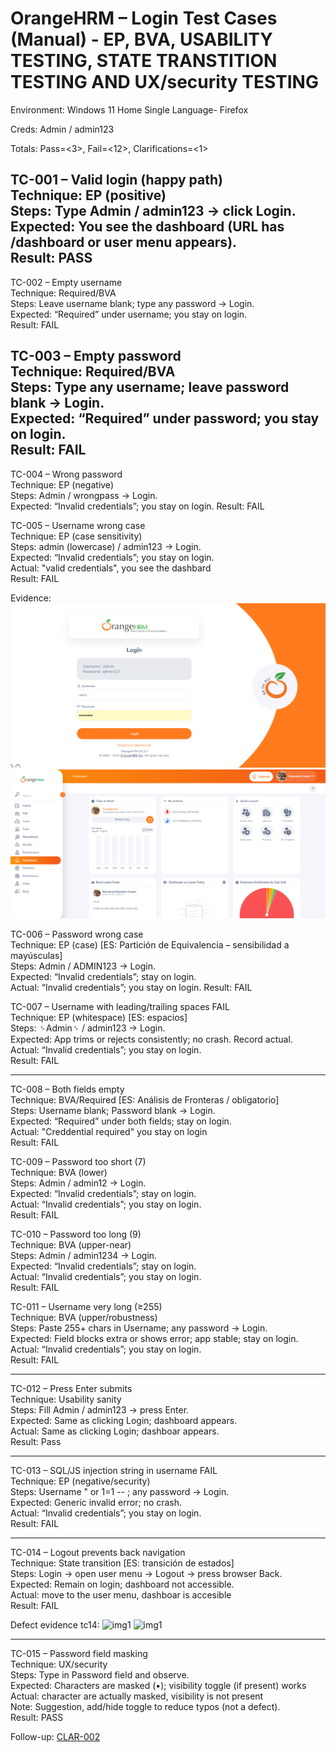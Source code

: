 # OrangeHRM – Login Test Cases (Manual) - EP, BVA, USABILITY TESTING, STATE TRANSTITION TESTING AND UX/security	TESTING 

Environment: Windows 11 Home Single Language- Firefox

Creds: Admin / admin123

Totals: Pass=<3>, Fail=<12>, Clarifications=<1>

TC-001 – Valid login (happy path)			
Technique: EP (positive)				
Steps: Type Admin / admin123 → click Login.				
Expected: You see the dashboard (URL has /dashboard or user menu appears).				
Result: PASS		
------------------------------------------------------------------------------------------------------

TC-002 – Empty username		 		
Technique: Required/BVA				
Steps: Leave username blank; type any password → Login.				
Expected: “Required” under username; you stay on login.		
Result: FAIL

				
TC-003 – Empty password			
Technique: Required/BVA				
Steps: Type any username; leave password blank → Login.				
Expected: “Required” under password; you stay on login.		
Result: FAIL
------------------------------------------------------------------------------------------------------
				
TC-004 – Wrong password			
Technique: EP (negative)				
Steps: Admin / wrongpass → Login.				
Expected: “Invalid credentials”; you stay on login.
Result: FAIL

				
TC-005 – Username wrong case		 	
Technique: EP (case sensitivity)				
Steps: admin (lowercase) / admin123 → Login.				
Expected: “Invalid credentials”; you stay on login.				
Actual: "valid credentials", you see the dashbard				
Result: FAIL


Evidence:
![](./evidence/TC-005_username-case_FAIL_2025-08-25.png)
![](./evidence/TC-005_username-case_FAIL_2025-08-25_2.png)




				
TC-006 – Password wrong case				
Technique: EP (case) [ES: Partición de Equivalencia – sensibilidad a mayúsculas]				
Steps: Admin / ADMIN123 → Login.				
Expected: “Invalid credentials”; stay on login.				
Actual: “Invalid credentials”; you stay on login.
Result: FAIL
				
				
				
TC-007 – Username with leading/trailing spaces			FAIL	
Technique: EP (whitespace) [ES: espacios]				
Steps: ␠Admin␠ / admin123 → Login.				
Expected: App trims or rejects consistently; no crash. Record actual.				
Actual: “Invalid credentials”; you stay on login.		
Result: FAIL

------------------------------------------------------------------------------------------------------			
				
TC-008 – Both fields empty				
Technique: BVA/Required [ES: Análisis de Fronteras / obligatorio]				
Steps: Username blank; Password blank → Login.				
Expected: “Required” under both fields; stay on login.				
Actual: "Creddential required" you stay on login				
Result: FAIL

 
				
TC-009 – Password too short (7)			
Technique: BVA (lower)				
Steps: Admin / admin12 → Login.				
Expected: “Invalid credentials”; stay on login.				
Actual: “Invalid credentials”; you stay on login.				
Result: FAIL				


 
TC-010 – Password too long (9)			
Technique: BVA (upper-near)				  
Steps: Admin / admin1234 → Login.				
Expected: “Invalid credentials”; stay on login.				
Actual: “Invalid credentials”; you stay on login.	
Result: FAIL

				
				
TC-011 – Username very long (≥255)			
Technique: BVA (upper/robustness)				
Steps: Paste 255+ chars in Username; any password → Login.				
Expected: Field blocks extra or shows error; app stable; stay on login.				
Actual: “Invalid credentials”; you stay on login.	
Result: FAIL

------------------------------------------------------------------------------------------------------				
				
TC-012 – Press Enter submits				
Technique: Usability sanity				
Steps: Fill Admin / admin123 → press Enter.				
Expected: Same as clicking Login; dashboard appears.				
Actual: Same as clicking Login; dashboar appears.	
Result: Pass

------------------------------------------------------------------------------------------------------				
				
TC-013 – SQL/JS injection string in username			FAIL	
Technique: EP (negative/security)				
Steps: Username " or 1=1 -- ; any password → Login.				
Expected: Generic invalid error; no crash.				
Actual: “Invalid credentials”; you stay on login.	
Result: FAIL

------------------------------------------------------------------------------------------------------				
				
TC-014 – Logout prevents back navigation			
Technique: State transition [ES: transición de estados]				
Steps: Login → open user menu → Logout → press browser Back.				
Expected: Remain on login; dashboard not accessible.				
Actual: move to the user menu, dashboar is accesible 	
Result: FAIL

Defect evidence tc14:
![img1](./TC-014_state-trantition_Defect_2025-08-25)
![img1](./TC-014_state-trantition_Defect_2_2025-08-25)

------------------------------------------------------------------------------------------------------
				
TC-015 – Password field masking		
Technique: UX/security				
Steps: Type in Password field and observe.				
Expected: Characters are masked (•); visibility toggle (if present) works				
Actual: character are actually masked, visibility is not present 				
Note: Suggestion, add/hide toggle to reduce typos (not a defect).	
Result: PASS


Follow-up: [CLAR-002](./defects/CLAR-002_password_toggle.md)


